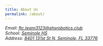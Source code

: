 ```yaml
---
title: About Us
permalink: /about/
---
```

<address>
    Email: <a href="mailto:ftc.team3123@shsrobotics.club">ftc.team3123@shsrobotics.club</a>  <br />
    School: <a href="https://www.pcsb.org/seminole-hs" target="_blank">Seminole HS</a>  <br />
    Address: <a href="https://maps.app.goo.gl/pNHgASF9W9PJCTcs5" target="_blank">8401 131st St N, Seminole, FL 33776</a>  <br />
</address>

